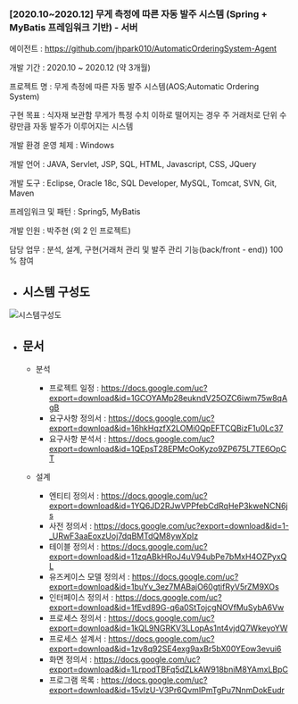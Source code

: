 ### [2020.10~2020.12] 무게 측정에 따른 자동 발주 시스템 (Spring + MyBatis 프레임워크 기반) - 서버

에이전트 : https://github.com/jhpark010/AutomaticOrderingSystem-Agent

개발 기간 : 2020.10 ~ 2020.12 (약 3개월)

프로젝트 명 : 무게 측정에 따른 자동 발주 시스템(AOS;Automatic Ordering System)

구현 목표	: 식자재 보관함 무게가 특정 수치 이하로 떨어지는 경우 주 거래처로 단위 수량만큼 자동 발주가 이루어지는 시스템

개발 환경	운영 체제 : Windows

개발 언어	: JAVA, Servlet, JSP, SQL, HTML, Javascript, CSS, JQuery

개발 도구	: Eclipse, Oracle 18c, SQL Developer, MySQL, Tomcat, SVN, Git, Maven

프레임워크 및 패턴 : Spring5, MyBatis

개발 인원	: 박주현 (외 2 인 프로젝트)

담당 업무	: 분석, 설계, 구현(거래처 관리 및 발주 관리 기능(back/front - end)) 100 % 참여

* ## 시스템 구성도
![시스템구성도](https://user-images.githubusercontent.com/63222190/158172438-2ea66b4b-083b-485f-9ddd-b725936985ff.jpg)

* ## 문서

  * 분석
    * 프로젝트 일정 : https://docs.google.com/uc?export=download&id=1GCOYAMp28eukndV25OZC6iwm75w8qAgB
    * 요구사항 정의서 : https://docs.google.com/uc?export=download&id=16hkHqzfX2LOMi0QpEFTCQBizF1u0Lc37
    * 요구사항 분석서 : https://docs.google.com/uc?export=download&id=1QEpsT28EPMcOoKyzo9ZP675L7TE6OpCT

  * 설계
    * 엔티티 정의서 : https://docs.google.com/uc?export=download&id=1YQ6JD2RJwVPPfebCdRqHeP3kweNCN6js
    * 사전 정의서 : https://docs.google.com/uc?export=download&id=1-_URwF3aaEoxzUoj7dqBMTdQM8ywXpIz
    * 테이블 정의서 : https://docs.google.com/uc?export=download&id=11zqABkHRoJ4uV94ubPe7bMxH4OZPyxQL
    * 유즈케이스 모델 정의서 : https://docs.google.com/uc?export=download&id=1buYv_3ez7MABajO60gtifRyV5rZM9XOs
    * 인터페이스 정의서 : https://docs.google.com/uc?export=download&id=1fEvd89G-q6a0StTojcgNOVfMuSybA6Vw
    * 프로세스 정의서 : https://docs.google.com/uc?export=download&id=1kQL9NGRKV3LLopAs1nt4vjdQ7WkeyoYW
    * 프로세스 설계서 : https://docs.google.com/uc?export=download&id=1zv8q92SE4exg9axBr5bX00YEow3evui6
    * 화면 정의서 : https://docs.google.com/uc?export=download&id=1LrpodTBFq5dZLkAW918bniM8YAmxLBpC
    * 프로그램 목록 : https://docs.google.com/uc?export=download&id=15vIzU-V3Pr6QvmIPmTgPu7NnmDokEudr
